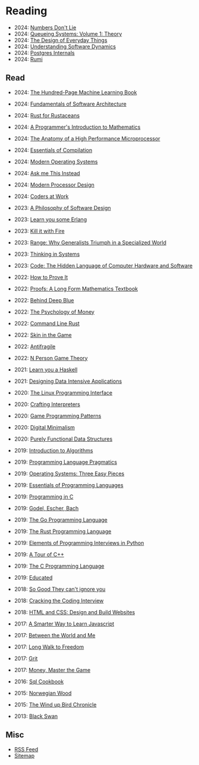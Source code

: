 # Reading

- 2024: [Numbers Don't Lie](./numbers-dont-lie.md)
- 2024: [Queueing Systems: Volume 1: Theory](./queueing-systems-vol-1.md)
- 2024: [The Design of Everyday Things](./the-design-of-everyday-things.md)
- 2024: [Understanding Software Dynamics](./understanding-software-dynamics.md)
- 2024: [Postgres Internals](./postgres-internals.md)
- 2024: [Rumi](./rumi.md)

## Read

- 2024: [The Hundred-Page Machine Learning Book](./the-hundred-page-machine-learning-book.md)
- 2024: [Fundamentals of Software Architecture](./fundamentals-of-software-architecture.md)
- 2024: [Rust for Rustaceans](./rust-for-rustaceans.md)
- 2024: [A Programmer's Introduction to Mathematics](./a-programmers-introduction-to-mathematics.md)
- 2024: [The Anatomy of a High Performance Microprocessor](./the-anatomy-of-a-high-performance-microprocessor.md)
- 2024: [Essentials of Compilation](./essentials-of-compilation.md)
- 2024: [Modern Operating Systems](./modern-operating-systems.md)
- 2024: [Ask me This Instead](./ask-me-this-instead.md)
- 2024: [Modern Processor Design](./modern-processor-design.md)
- 2024: [Coders at Work](./coders-at-work.md)

- 2023: [A Philosophy of Software Design](./a-philosophy-of-software-design.md)
- 2023: [Learn you some Erlang](./learn-you-some-erlang.md)
- 2023: [Kill it with Fire](./kill-it-with-fire.md)
- 2023: [Range: Why Generalists Triumph in a Specialized World](./range-why-generalists-triumph-in-a-specialized-world.md)
- 2023: [Thinking in Systems](./thinking-in-systems.md)
- 2023: [Code: The Hidden Language of Computer Hardware and Software](./code-the-hidden-language-of-computer-hardware-and-software.md)

- 2022: [How to Prove It](./how-to-prove-it.md)
- 2022: [Proofs: A Long Form Mathematics Textbook](./proofs-a-long-form-mathematics-textbooks.md)
- 2022: [Behind Deep Blue](./behind-deep-blue.md)
- 2022: [The Psychology of Money](./the-psychology-of-money.md)
- 2022: [Command Line Rust](./command-line-rust.md)
- 2022: [Skin in the Game](./skin-in-the-game.md)
- 2022: [Antifragile](./antifragile.md)
- 2022: [N Person Game Theory](./n-person-game-theory.md)

- 2021: [Learn you a Haskell](./learn-you-a-haskell.md)
- 2021: [Designing Data Intensive Applications](./designing-data-intensive-applications.md)

- 2020: [The Linux Programming Interface](./the-linux-programming-interface.md)
- 2020: [Crafting Interpreters](./crafting-interpreters.md)
- 2020: [Game Programming Patterns](./game-programming-patterns.md)
- 2020: [Digital Minimalism](./digital-minimalism.md)
- 2020: [Purely Functional Data Structures](./purely-functional-data-structures.md)

- 2019: [Introduction to Algorithms](./introduction-to-algorithms.md)
- 2019: [Programming Language Pragmatics](./programming-language-pragmatics.md)
- 2019: [Operating Systems: Three Easy Pieces](./operating-systems-three-easy-pieces.md)
- 2019: [Essentials of Programming Languages](./essentials-of-programming-languages.md)
- 2019: [Programming in C](./programming-in-c.md)
- 2019: [Godel, Escher, Bach](./godel-escher-bach.md)
- 2019: [The Go Programming Language](./the-go-programming-language.md)
- 2019: [The Rust Programming Language](./the-rust-programming-language.md)
- 2019: [Elements of Programming Interviews in Python](./elements-of-programming-interviews-in-python.md)
- 2019: [A Tour of C++](./a-tour-of-cpp.md)
- 2019: [The C Programming Language](./the-c-programming-language.md)
- 2019: [Educated](./educated.md)

- 2018: [So Good They can't ignore you](./so-good-they-cant-ignore-you.md)
- 2018: [Cracking the Coding Interview](./cracking-the-coding-interview.md)
- 2018: [HTML and CSS: Design and Build Websites](./html-and-css-design-and-build-websites.md)

- 2017: [A Smarter Way to Learn Javascript](./a-smarter-way-to-learn-javascript.md)
- 2017: [Between the World and Me](./between-the-world-and-me.md)
- 2017: [Long Walk to Freedom](./long-walk-to-freedom.md)
- 2017: [Grit](./grit.md)
- 2017: [Money, Master the Game](./money-master-the-game.md)

- 2016: [Sql Cookbook](./sql-cookbook.md)

- 2015: [Norwegian Wood](./norwegian-wood.md)
- 2015: [The Wind up Bird Chronicle](./the-wind-up-bird-chronicle.md)

- 2013: [Black Swan](./black-swan.md)

## Misc

- [RSS Feed](./rss.xml)
- [Sitemap](./sitemap.xml)
